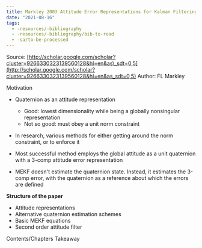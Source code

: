 ```yaml
---
title: Markley 2003 Attitude Error Representations for Kalman Filtering
date: "2021-08-16"
tags:
  - -resources/-bibliography
  - -resources/-bibliography/bib-to-read
  - -sa/to-be-processed
---
```


Source: [http://scholar.google.com/scholar?cluster=9266330323139560128&hl=en&as\_sdt=0,5](http://scholar.google.com/scholar?cluster=9266330323139560128&hl=en&as_sdt=0,5)
Author: FL Markley

Motivation

*   Quaternion as an attitude representation
    *   Good: lowest dimensionality while being a globally nonsingular representation
    *   Not so good: must obey a unit norm constraint

*   In research, various methods for either getting around the norm constraint, or to enforce it
*   Most successful method employs the global attitude as a unit quaternion with a 3-comp attitude error representation

*   MEKF doesn't estimate the quaternion state. Instead, it estimates the 3-comp error, with the quaternion as a reference about which the errors are defined

**Structure of the paper**

*   Attitude representations
*   Alternative quaternion estimation schemes
*   Basic MEKF equations
*   Second order attitude filter

Contents/Chapters
Takeaway

